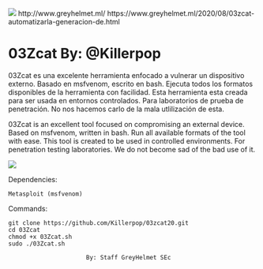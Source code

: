 <img src="https://1.bp.blogspot.com/-lV0q_RogHz0/XyhioZEr6yI/AAAAAAAACog/aUBE3KRem1IA3y03-I5sYSLCWA_ZsHJcwCLcBGAsYHQ/s640/dfbcbdf.png" />
http://www.greyhelmet.ml/   https://www.greyhelmet.ml/2020/08/03zcat-automatizarla-generacion-de.html

# 03Zcat By: @Killerpop


03Zcat es una excelente herramienta enfocado a vulnerar un dispositivo externo.
Basado en msfvenom, escrito en bash. Ejecuta todos los formatos disponibles de la herramienta con facilidad.
Esta herramienta esta creada para ser usada en entornos controlados. Para laboratorios de prueba de penetración. 
No nos hacemos carlo de la mala utlilización de esta.




03Zcat is an excellent tool focused on compromising an external device.
Based on msfvenom, written in bash. Run all available formats of the tool with ease.
This tool is created to be used in controlled environments. For penetration testing laboratories.
We do not become sad of the bad use of it.


<img src="https://1.bp.blogspot.com/-vBsljEl0eRk/Xy2aWqnPcFI/AAAAAAAACsE/XYvXGlek_as-fYO88RBzNonEMlZ_KHbOACLcBGAsYHQ/s1090/03zcat.png" />



Dependencies:

	Metasploit (msfvenom)

Commands:

	git clone https://github.com/Killerpop/03zcat20.git
	cd 03Zcat
	chmod +x 03Zcat.sh
	sudo ./03Zcat.sh

                          By: Staff GreyHelmet SEc

